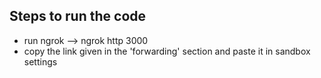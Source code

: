 ## Steps to run the code
- run ngrok --> ngrok http 3000
- copy the link given in the 'forwarding' section and paste it in sandbox settings
